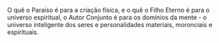 ﻿O quê o Paraíso é para a criação física, e o quê o Filho Eterno é para o universo espiritual, o Autor Conjunto é para os domínios da mente - o universo inteligente dos seres e personalidades materiais, moronciais e espirituais.
